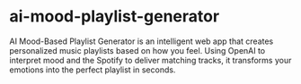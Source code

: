 # ai-mood-playlist-generator
AI Mood-Based Playlist Generator is an intelligent web app that creates personalized music playlists based on how you feel. Using OpenAI to interpret mood and the Spotify to deliver matching tracks, it transforms your emotions into the perfect playlist in seconds.
